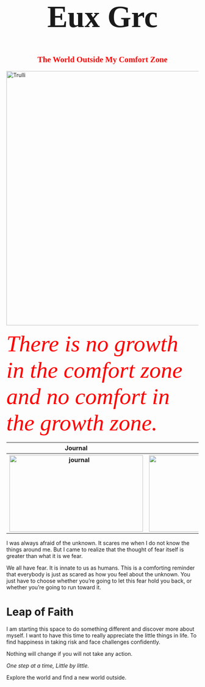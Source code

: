 <html>
<body>
  
<h1 style="font-size:80px;font-family:Quiska;text-align:center">Eux Grc</h1>

<h2 style="font-family:Mahoni Free Personal Use;color:red;text-align:center">The World Outside My Comfort Zone</h2> 
</body>
  
<img src="https://scontent.fmnl9-1.fna.fbcdn.net/v/t1.0-9/p720x720/83097508_627735004663166_2889125973469429760_o.jpg?_nc_cat=101&_nc_sid=dd9801&_nc_eui2=AeEpYYkk6sN5thIQnaT4Cu6Hop3RM-xiXZOindEz7GJdk2Bg9BskkY4fpStFZLKSzWe3IMv9W-kfyxtGjMxVGghR&_nc_ohc=K5DNAgJjUmQAX8BzH9l&_nc_ht=scontent.fmnl9-1.fna&_nc_tp=6&oh=0884f3fd772dbc72b13ac57ec5c90bb0&oe=5EFF7319" alt="Trulli" width="1000" height="666">

<em style="font-family:Remachine Script Personal Use;color:red;text-align:center;font-size:60px">There is no growth in the comfort zone and no comfort in the growth zone.</em>

<table>
  <tr>
    <th>Journal</th>
    <th>Travel</th>
    <th>Expression</th>
  </tr>
  <tr>
    <th><img src="https://scontent.fmnl9-1.fna.fbcdn.net/v/t1.0-0/p180x540/101558702_719492158820783_2642929446586069044_o.jpg?_nc_cat=100&_nc_sid=e007fa&_nc_eui2=AeGNuWRTT1WOOSAPC_iYwBvTMov0bSfJgrgyi_RtJ8mCuGKUjdQ7Wb3MMvF2waJ9ymSXlXVKxCKKmdqN_sm4zfQs&_nc_ohc=sTjNbds2ZJ8AX-Lyt_j&_nc_ht=scontent.fmnl9-1.fna&_nc_tp=6&oh=557c95cf9320ea7f0dc9e8ba8f748962&oe=5F0272AE" alt="journal" width="350" height="200"></th>
    <th><img src="https://scontent.fmnl9-1.fna.fbcdn.net/v/t1.0-0/p180x540/101951320_719492128820786_8269509356822071428_o.jpg?_nc_cat=100&_nc_sid=e007fa&_nc_eui2=AeEr5clS52LmSUZRpD0Xu0LFBTdvJ8_BNnYFN28nz8E2dqNXgT-XYe4msJajEL9uoETJ5ZGgqEoBRrnjE3A374pL&_nc_ohc=Aeths5fSYJwAX8T48EU&_nc_ht=scontent.fmnl9-1.fna&_nc_tp=6&oh=3d5307a02dd0c2fc4559d1523560598a&oe=5F00B883" alt="travel" width="350" height="200"></th>
     <th><img src="https://scontent.fmnl9-1.fna.fbcdn.net/v/t1.0-0/p180x540/102936311_719492152154117_7458794962615906772_o.jpg?_nc_cat=107&_nc_sid=e007fa&_nc_eui2=AeGuRkpISewuTIwvHmLpKdwTLtG9vmY91J8u0b2-Zj3Un6g11FnXIba995WwqrhU1leFDhVsVqBU4utjIFHPLCx6&_nc_ohc=zcRMsHFMvOoAX8XKPNm&_nc_ht=scontent.fmnl9-1.fna&_nc_tp=6&oh=84eecc4fc7ce94bbe44d3535186b0b52&oe=5F03BD10" alt="expression" width="350" height="200"></th>
  </tr>
</table>    
  
<p>I was always afraid of the unknown. It scares me when I do not know the things around me. But I came to realize that the thought of fear itself is greater than what it is we fear.</p>

<p>We all have fear. It is innate to us as humans. This is a comforting reminder that everybody is just as scared as how you feel about the unknown. You just have to choose whether you’re going to let this fear hold you back, or whether you’re going to run toward it.</p>

<h1>Leap of Faith</h1>

<p>I am starting this space to do something different and discover more about myself. I want to have this time to really appreciate the little things in life. To find happiness in taking risk and face challenges confidently.</p> 

<p>Nothing will change if you will not take any action.</p>
<em>One step at a time, Little by little.</em>
<p>Explore the world and find a new world outside.</p>


</html>

